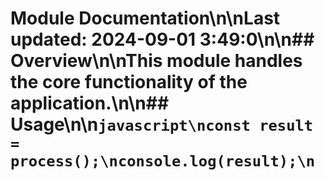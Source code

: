 # Module Documentation\n\nLast updated: 2024-09-01 3:49:0\n\n## Overview\n\nThis module handles the core functionality of the application.\n\n## Usage\n\n```javascript\nconst result = process();\nconsole.log(result);\n```

